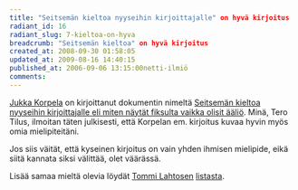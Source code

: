 ```yaml
---
title: "Seitsemän kieltoa nyyseihin kirjoittajalle" on hyvä kirjoitus
radiant_id: 16
radiant_slug: 7-kieltoa-on-hyva
breadcrumb: "Seitsemän kieltoa" on hyvä kirjoitus
created_at: 2008-09-30 01:58:05
updated_at: 2009-08-16 14:40:15
published_at: 2006-09-06 13:15:00netti-ilmiö
comments:
---
```

<p><a href="http://www.cs.tut.fi/~jkorpela/">Jukka Korpela</a> on
kirjoittanut dokumentin nimeltä
<a href="http://www.cs.tut.fi/~jkorpela/nyysit/eit.html">Seitsemän
kieltoa nyyseihin kirjoittajalle eli miten näytät fiksulta vaikka
olisit ääliö</a>. Minä, Tero Tilus,
ilmoitan täten julkisesti, että Korpelan em. kirjoitus kuvaa hyvin myös 
omia mielipiteitäni.</p>


<p>Jos siis väität, että kyseinen kirjoitus on vain yhden ihmisen 
mielipide, eikä siitä kannata siksi välittää, olet väärässä.
</p>

<p>Lisää samaa mieltä olevia löydät <a href="http://www.iki.fi/hazor/">Tommi Lahtosen</a> <a href="http://www.mit.jyu.fi/tjlahton/7kieltoa/">listasta</a>.</p>